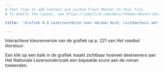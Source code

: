 ```yaml
---
# Feel free to add content and custom Front Matter to this file.
# To modify the layout, see https://jekyllrb.com/docs/themes/#overriding-theme-defaults

title:  "Grafiek 8.9 Lezersoordelen over Herman Koch, <i>Zomerhuis met zwembad</i>"

---
```

Interactieve kleurenversie van de grafiek op p. 221 van *Het raadsel literatuur*.

<script src="https://d3js.org/d3.v6.min.js" defer></script>
<script src="https://d3js.org/d3-scale.v3.min.js" defer></script>

<script src="js/companion_utils_locale-nl.js" defer></script>
<script src="js/companion_utils_colors.js" defer></script>
<script src="js/companion_utils_svg2png.js" defer></script>
<script src="js/companion_abstraction_data_point_labeler.js" defer></script>
<script src="js/companion_abstraction_barchart.js" defer></script>

<script src="js/companion_chart_bookrating.js" defer></script>
<script src="js/companion_chart_8-9_zwembad.js" defer></script>

<div class="chart_float" id="chart_8-9_zwembad">
  <div class="plot"></div>
</div>

Een klik op een balk in de grafiek maakt zichtbaar hoeveel deelnemers aan Het Nationale Lezersonderzoek een bepaalde score aan de roman toekenden.

<!-- **Hoe zijn de metingen te repliceren?**
VOORBEELDQUERY HIER! -->
